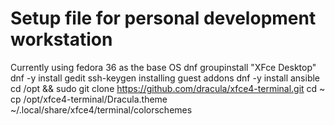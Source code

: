 # Setup file for personal development workstation

Currently using fedora 36 as the base OS
dnf groupinstall "XFce Desktop"
dnf -y install gedit
ssh-keygen 
installing guest addons
dnf -y install ansible
cd /opt && sudo git clone https://github.com/dracula/xfce4-terminal.git
cd ~
cp /opt/xfce4-terminal/Dracula.theme ~/.local/share/xfce4/terminal/colorschemes
